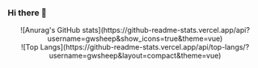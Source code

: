### Hi there 👋

<div align="center">![Anurag's GitHub stats](https://github-readme-stats.vercel.app/api?username=gwsheep&show_icons=true&theme=vue)</div>
<div align="center">![Top Langs](https://github-readme-stats.vercel.app/api/top-langs/?username=gwsheep&layout=compact&theme=vue)</div>

<!--
**gwsheep/gwsheep** is a ✨ _special_ ✨ repository because its `README.md` (this file) appears on your GitHub profile.

Here are some ideas to get you started:

- 🔭 I’m currently working on ...
- 🌱 I’m currently learning ...
- 👯 I’m looking to collaborate on ...
- 🤔 I’m looking for help with ...
- 💬 Ask me about ...
- 📫 How to reach me: ...
- 😄 Pronouns: ...
- ⚡ Fun fact: ...
-->
